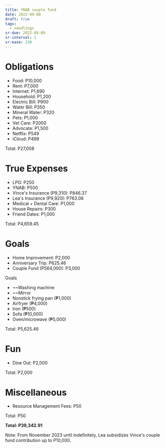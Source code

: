 ```yaml
---
title: YNAB couple fund
date: 2022-09-08
draft: true
tags:
  - seedlings
sr-due: 2022-09-09
sr-interval: 1
sr-ease: 230
---
```

# Obligations

- Food: P10,000
- Rent: P7,000
- Internet: P1,690
- Household: P1,200
- Electric Bill: P900
- Water Bill: P350
- Mineral Water: P320
- Pets: P1,000
- Vet Care: P2000
- Advocate: P1,500
- Netflix: P549
- iCloud: P499

Total: P27,008

# True Expenses

- LPG: P250
- YNAB: P500
- Vince's Insurance (P9,310): P846.37
- Lea's Insurance (P9,920): P763.08
- Medical + Dental Care: P1,000
- House Repairs: P300
- Friend Dates: P1,000

Total: P4,659.45

# Goals

- Home Improvement: P2,000
- Anniversary Trip: P625.46
- Couple Fund (P564,000): P3,000

Goals
- ~~Washing machine
- ~~Mirror
- Nonstick frying pan (₱1,000)
- Airfryer (₱4,000)
- Iron (₱500)
- Sofa (₱10,000)
- Oven/microwave (₱5,000)

Total: P5,625.46

# Fun

- Dine Out: P2,000

Total: P2,000

# Miscellaneous

- Resource Management Fees: P50

Total:  P50

**Total: P39,342.91**

Note: From November 2023 until indefinitely, Lea subsidizes Vince's couple fund contribution up to P10,000.
